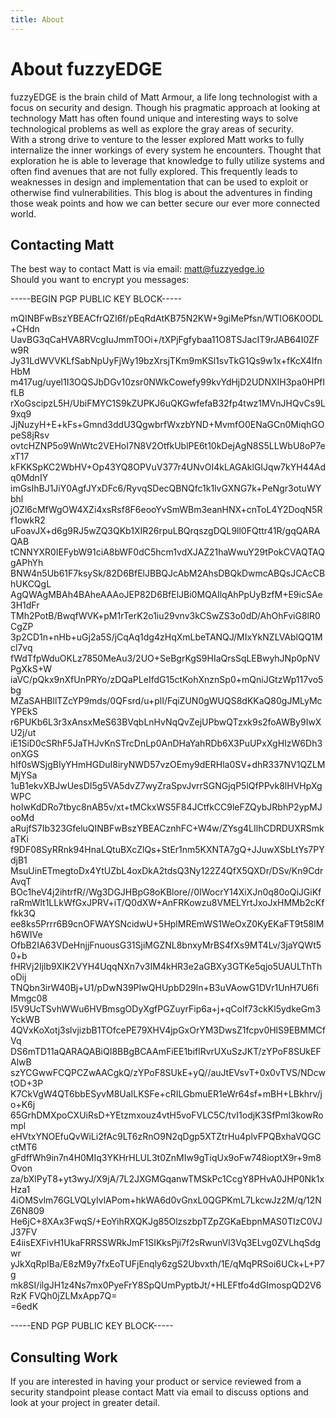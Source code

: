 ```yaml
---
title: About
---
```


# About fuzzyEDGE

fuzzyEDGE is the brain child of Matt Armour, a life long technologist with a focus on security and design. Though his pragmatic approach at looking at technology Matt has often found unique and interesting ways to solve technological problems as well as explore the gray areas of security.
<br />
With a strong drive to venture to the lesser explored Matt works to fully internalize the inner workings of every system he encounters. Thought that exploration he is able to leverage that knowledge to fully utilize systems and often find avenues that are not fully explored. This frequently leads to weaknesses in design and implementation that can be used to exploit or otherwise find vulnerabilities. This blog is about the adventures in finding those weak points and how we can better secure our ever more connected world. 

## Contacting Matt

The best way to contact Matt is via email: <matt@fuzzyedge.io>
<br />
Should you want to encrypt you messages:

-----BEGIN PGP PUBLIC KEY BLOCK-----

mQINBFwBszYBEACfrQZI6f/pEqRdAtKB75N2KW+9giMePfsn/WTIO6K0ODL+CHdn
UavBG3qCaHVA8RVcgIuJmmT0Oi+/tXPjFgfybaa11O8TSJacIT9rJAB64I0ZFw9R
Jy31LdWVVKLfSabNpUyFjWy19bzXrsjTKm9mKSl1svTkG1Qs9w1x+fKcX4IfnHbM
m417ug/uyel1I3OQSJbDGv10zsr0NWkCowefy99kvYdHjD2UDNXIH3pa0HPfIfLB
rXoGscipzL5H/UbiFMYC1S9kZUPKJ6uQKGwfefaB32fp4twz1MVnJHQvCs9L9xq9
JjNuzyH+E+kFs+Gmnd3ddU3QgwbrfWxzbYND+MvmfO0ENaGCn0MiqhGOpeS8jRsv
ovtcHZNP5o9WnWtc2VEHoI7N8V2OtfkUblPE6t10kDejAgN8S5LLWbU8oP7exT17
kFKKSpKC2WbHV+Op43YQ8OPVuV377r4UNvOI4kLAGAklGIJqw7kYH44Adq0MdnIY
imGsIhBJ1JiY0AgfJYxDFc6/RyvqSDecQBNQfc1k1lvGXNG7k+PeNgr3otuWYbhl
jOZl6cMfWgOW4XZi4xsRsf8F6eooYvSmWBm3eanHNX+cnToL4Y2DoqN5Rf1owkR2
uFoavJX+d6g9RJ5wZQ3QKb1XIR26rpuLBQrqszgDQL9ll0FQttr41R/gqQARAQAB
tCNNYXR0IEFybW91ciA8bWF0dC5hcm1vdXJAZ21haWwuY29tPokCVAQTAQgAPhYh
BNW4n5Ub61F7ksySk/82D6BfElJBBQJcAbM2AhsDBQkDwmcABQsJCAcCBhUKCQgL
AgQWAgMBAh4BAheAAAoJEP82D6BfElJBi0MQAIlqAhPpUyBzfM+E9icSAe3H1dFr
TMh2PotB/BwqfWVK+pM1rTerK2o1iu29vnv3kCSwZS3o0dD/AhOhFviG8lR0CgZP
3p2CD1n+nHb+uGj2a5S/jCqAq1dg4zHqXmLbeTANQJ/MIxYkNZLVAblQQ1Mcl7vq
fWdTfpWduOKLz7850MeAu3/2UO+SeBgrKgS9HIaQrsSqLEBwyhJNp0pNVPgXkS+W
iaVC/pQkx9nXfUnPRYo/zDQaPLeIfdG15ctKohXnznSp0+mQniJGtzWp117vo5bg
MZaSAHBllTZcYP9mds/0QFsrd/u+plI/FqiZUN0gWUQS8dKKaQ80gJMLyMcYPEkS
r6PUKb6L3r3xAnsxMeS63BVqbLnHvNqQvZejUPbwQTzxk9s2foAWBy9IwXU2j/ut
iE1SiD0cSRhF5JaTHJvKnSTrcDnLp0AnDHaYahRDb6X3PuUPxXgHIzW6Dh3onXGS
hIf0sWSjgBIyYHmHGDuI8iryNWD57vzOEmy9dERHla0SV+dhR337NV1QZLMMjYSa
1uB1ekvXBJwUesDI5g5VA5dvZ7wyZraSpvJvrrSGNGjqP5lQfPPvk8lHVHpXgWPC
hoIwKdDRo7tbyc8nAB5v/xt+tMCkxWS5F84JCtfkCC9leFZQybJRbhP2ypMJooMd
aRujfS7Ib323GfeluQINBFwBszYBEACznhFC+W4w/ZYsg4LIlhCDRDUXRSmkaTKi
f9DF08SyRRnk94HnaLQtuBXcZlQs+StEr1nm5KXNTA7gQ+JJuwXSbLtYs7PYdjB1
MsuUinETmegtoDx4YtUZbL4oxDkA2tdsQ3Ny122Z4QfX5QXDr/DSv/Kn9CdrAvqT
BOc1heV4j2ihtrfR//Wg3DGJHBpG8oKBlore//0IWocrY14XiXJn0q80oQiJGiKf
raRmWlt1LLkWfGxJPRV+iT/Q0dXW+AnFRKowzu8VMELYrtJxoJxHMMb2cKffkk3Q
ee8ks5Prrr6B9cnOFWAYSNcidwU+5HplMREmWS1WeOxZ0KyEKaFT9t58lMh6WIVe
OfbB2IA63VDeHnjjFnuousG31SjiMGZNL8bnxyMrBS4fXs9MT4Lv/3jaYQWt50+b
fHRVj2Ijlb9XIK2VYH4UqqNXn7v3IM4kHR3e2aGBXy3GTKe5qjo5UAULThThoDij
TNQbn3irW40Bj+U1/pDwN39PIwQHUpbD29ln+B3uVAowG1DVr1UnH7U6fiMmgc08
I5V9UcTSvhWWu6HVBmsgODyXgfPGZuyrFip6a+j+qCoIf73ckKl5ydkeGm3YckWB
4QVxKoXotj3slvjizbB1TOfcePE79XHV4jpGxOrYM3DwsZ1fcpv0HlS9EBMMCfVq
DS6mTD11aQARAQABiQI8BBgBCAAmFiEE1biflRvrUXuSzJKT/zYPoF8SUkEFAlwB
szYCGwwFCQPCZwAACgkQ/zYPoF8SUkE+yQ//auJtEVsvT+0x0vTVS/NDcwtOD+3P
K7CkVgW4QT6bbESyvM8UaILKSFe+cRILGbmuER1eWr64sf+mBH+LBkhrv/jo+K6j
65GrhDMXpoCXUiRsD+YEtzmxouz4vtH5voFVLC5C/tvI1odjK3SfPml3kowRompl
eHVtxYNOEfuQvWiLi2fAc9LT6zRnO9N2qDgp5XTZtrHu4plvFPQBxhaVQGCctMT6
gFdffWh9in7n4H0MIq3YKHrHLUL3t0ZnMIw9gTiqUx9oFw748ioptX9r+9m8Ovon
za/bXlPyT8+yt3wyJ/X9jA/7L2JXGMGqanwTMSkPc1CcgY8PHvA0JHP0Nk1xHza1
4iOMSvlm76GLVQLyIvlAPom+hkWA6d0vGnxL0QGPKmL7LkcwJz2M/q/12NZ6N809
He6jC+8XAx3FwqS/+EoYihRXQKJg85OlzszbpTZpZGKaEbpnMAS0TIzC0VJJ37FV
E4iisEXFivH1UkaFRRSSWRkJmF1SIKksPji7f2sRwunVl3Vq3ELvg0ZVLhqSdgwr
yJkXqRpIBa/E8zM9y7fxEoTUFjEnqly6zgS2Ubvxth/1E/qMqPRSoi6UCk+L+P7g
mk8SI/ilgJH1z4Ns7mx0PyeFrY8SpQUmPyptbJt/+HLEFtfo4dGImospQD2V6RzK
FVQh0jZLMxApp7Q=  
=6edK

-----END PGP PUBLIC KEY BLOCK-----


## Consulting Work

If you are interested in having your product or service reviewed from a security standpoint please contact Matt via email to discuss options and look at your project in greater detail.

